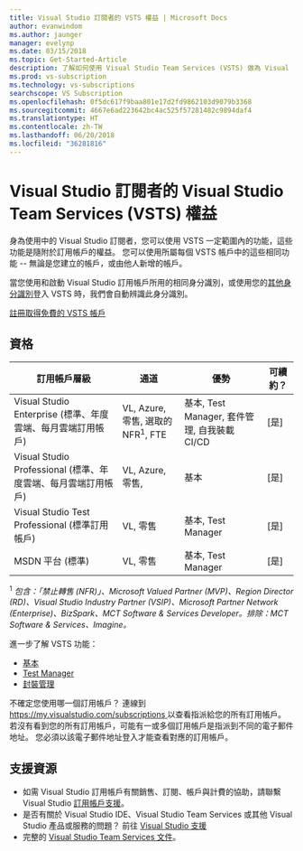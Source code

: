 ```yaml
---
title: Visual Studio 訂閱者的 VSTS 權益 | Microsoft Docs
author: evanwindom
ms.author: jaunger
manager: evelynp
ms.date: 03/15/2018
ms.topic: Get-Started-Article
description: 了解如何使用 Visual Studio Team Services (VSTS) 做為 Visual Studio 訂閱者。
ms.prod: vs-subscription
ms.technology: vs-subscriptions
searchscope: VS Subscription
ms.openlocfilehash: 0f5dc617f9baa801e17d2fd9862103d9079b3368
ms.sourcegitcommit: 4667e6ad223642bc4ac525f57281482c9894daf4
ms.translationtype: HT
ms.contentlocale: zh-TW
ms.lasthandoff: 06/20/2018
ms.locfileid: "36281816"
---
```

# <a name="visual-studio-team-services-vsts-benefits-for-visual-studio-subscribers"></a>Visual Studio 訂閱者的 Visual Studio Team Services (VSTS) 權益

身為使用中的 Visual Studio 訂閱者，您可以使用 VSTS 一定範圍內的功能，這些功能是隨附於訂用帳戶的權益。 您可以使用所屬每個 VSTS 帳戶中的這些相同功能 -- 無論是您建立的帳戶，或由他人新增的帳戶。

當您使用和啟動 Visual Studio 訂用帳戶所用的相同身分識別，或使用您的[其他身分識別](vs-alternate-identity.md)登入 VSTS 時，我們會自動辨識此身分識別。

[註冊取得免費的 VSTS 帳戶](https://visualstudio.microsoft.com/team-services/)

## <a name="eligibility"></a>資格

| 訂用帳戶層級                                                 |     通道                                            | 優勢                                                          | 可續約？    |
|--------------------------------------------------------------------|---------------------------------------------------------|------------------------------------------------------------------|---------------|
| Visual Studio Enterprise (標準、年度雲端、每月雲端訂用帳戶)   | VL, Azure, 零售, 選取的 NFR<sup>1</sup>, FTE  | 基本, Test Manager, 套件管理, 自我裝載 CI/CD       |  [是]          |
| Visual Studio Professional (標準、年度雲端、每月雲端訂用帳戶) | VL, Azure, 零售,                                        | 基本                                                            |  [是]          |
| Visual Studio Test Professional (標準訂用帳戶)                         | VL, 零售                                              | 基本, Test Manager                                              |  [是]          |
| MSDN 平台 (標準)                                          | VL, 零售                                              | 基本, Test Manager                                              |  [是]          |

<sup>1</sup>  *包含：「禁止轉售 (NFR)」、Microsoft Valued Partner (MVP)、Region Director (RD)、Visual Studio Industry Partner (VSIP)、Microsoft Partner Network (Enterprise)、BizSpark、MCT Software & Services Developer。排除：MCT Software & Services、Imagine。*

進一步了解 VSTS 功能：

- [基本](https://visualstudio.microsoft.com/team-services/compare-features/)
- [Test Manager](https://marketplace.visualstudio.com/items?itemName=ms.vss-testmanager-web)
- [封裝管理](https://marketplace.visualstudio.com/items?itemName=ms.feed)

不確定您使用哪一個訂用帳戶？  連線到 [https://my.visualstudio.com/subscriptions ](https://my.visualstudio.com/subscriptions?wt.mc_id=o~msft~docs) 以查看指派給您的所有訂用帳戶。
若沒有看到您的所有訂用帳戶，可能有一或多個訂用帳戶是指派到不同的電子郵件地址。  您必須以該電子郵件地址登入才能查看對應的訂用帳戶。

## <a name="support-resources"></a>支援資源

-  如需 Visual Studio 訂用帳戶有關銷售、訂閱、帳戶與計費的協助，請聯繫 Visual Studio [訂用帳戶支援](https://visualstudio.microsoft.com/subscriptions/support/)。
-  是否有關於 Visual Studio IDE、Visual Studio Team Services 或其他 Visual Studio 產品或服務的問題？  前往 [Visual Studio 支援](https://visualstudio.microsoft.com/support/)
-  完整的 [Visual Studio Team Services 文件](/vsts/)。